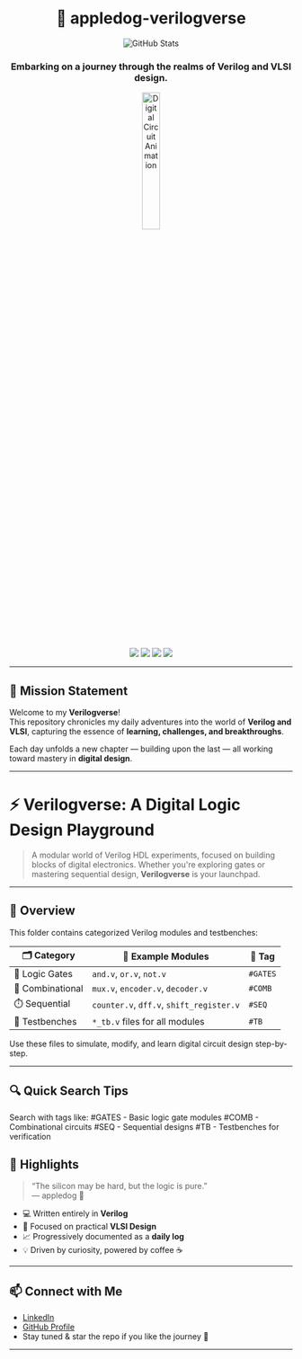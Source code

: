 
<h1 align="center">🌌 appledog-verilogverse</h1>
<p align="center">
  <img src="https://github-readme-stats.vercel.app/api?username=appledog&show_icons=true&theme=shadow_red&hide_title=true&bg_color=000000&title_color=FF3131&text_color=FAFAFA&icon_color=FF3131" alt="GitHub Stats" />
</p>



<h3 align="center">Embarking on a journey through the realms of Verilog and VLSI design.</h3>

<p align="center">
  <img src="https://media0.giphy.com/media/v1.Y2lkPTc5MGI3NjExODdrcTZkaTRmemdud2psNzVoOW5xZ3oxb2M5NDY5NzY4bzdjMHJxZyZlcD12MV9pbnRlcm5hbF9naWZfYnlfaWQmY3Q9Zw/IG3DGUzcsIx7TueQpa/giphy.gif" width="25%" alt="Digital Circuit Animation"/>
</p>

<p align="center">
  <img src="https://img.shields.io/badge/Language-Verilog-blue.svg"/>
  <img src="https://img.shields.io/badge/Field-VLSI-orange"/>
  <img src="https://img.shields.io/badge/Progress-Day--nth-green"/>
  <img src="https://img.shields.io/badge/Made%20with-%E2%9D%A4-red"/>
</p>

---

## 🚀 Mission Statement

Welcome to my **Verilogverse**!  
This repository chronicles my daily adventures into the world of **Verilog and VLSI**, capturing the essence of **learning, challenges, and breakthroughs**.

Each day unfolds a new chapter — building upon the last — all working toward mastery in **digital design**.

---

# ⚡ Verilogverse: A Digital Logic Design Playground

> A modular world of Verilog HDL experiments, focused on building blocks of digital electronics. Whether you're exploring gates or mastering sequential design, **Verilogverse** is your launchpad.

---

## 🌟 Overview

This folder contains categorized Verilog modules and testbenches:

| 🗂️ Category        | 🧩 Example Modules                        | 🔖 Tag     |
|--------------------|-------------------------------------------|------------|
| 🔌 Logic Gates      | `and.v`, `or.v`, `not.v`                  | `#GATES`   |
| 🔀 Combinational    | `mux.v`, `encoder.v`, `decoder.v`         | `#COMB`    |
| ⏱️ Sequential       | `counter.v`, `dff.v`, `shift_register.v`  | `#SEQ`     |
| 🧪 Testbenches      | `*_tb.v` files for all modules            | `#TB`      |

Use these files to simulate, modify, and learn digital circuit design step-by-step.

---

## 🔍 Quick Search Tips

Search with tags like:
#GATES   - Basic logic gate modules
#COMB    - Combinational circuits
#SEQ     - Sequential designs
#TB      - Testbenches for verification

## 🌟 Highlights

> “The silicon may be hard, but the logic is pure.”  
> — appledog 🐾

- 💻 Written entirely in **Verilog**
- 🎯 Focused on practical **VLSI Design**
- 📈 Progressively documented as a **daily log**
- 💡 Driven by curiosity, powered by coffee ☕

---

## 📫 Connect with Me

- [LinkedIn](https://www.linkedin.com/in/rahul-a-rabinal-173802228)
- [GitHub Profile](https://github.com/appledog)
- Stay tuned & star the repo if you like the journey 🌟

---
